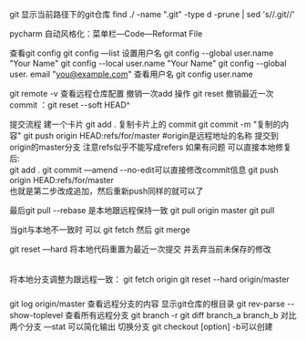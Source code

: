 
git 显示当前路径下的git仓库
find ./  -name ".git" -type d -prune | sed 's/\/\.git//'

pycharm 自动风格化：菜单栏—Code—Reformat File

查看git config
git config —list
设置用户名
git config --global user.name "Your Name"
git config --local user.name "Your Name"
git config --global user. email "you@example.com"
查看用户名
git config user.name

git remote -v 查看远程仓库配置
撤销一次add 操作 git reset
撤销最近一次commit ：git reset --soft HEAD^


提交流程
建一个卡片
git add .
复制卡片上的 commit
git commit -m "复制的内容"
git push origin HEAD:refs/for/master   #origin是远程地址的名称  提交到origin的master分支 注意refs似乎不能写成refers
如果有问题 可以直接本地修复后:  
git add .
git commit —amend --no-edit可以直接修改commit信息
git push origin HEAD:refs/for/master   
也就是第二步改成追加，然后重新push同样的就可以了

最后git pull --rebase 是本地跟远程保持一致
git pull origin master
git pull <remote> <branch>

当git与本地不一致时 可以 git fetch 然后 git merge 

git reset —hard 将本地代码重置为最近一次提交 并丢弃当前未保存的修改

######
将本地分支调整为跟远程一致：
git fetch origin
git reset --hard origin/master
#####

git log  origin/master 查看远程分支的内容
显示git仓库的根目录
git rev-parse --show-toplevel
查看所有远程分支
git branch -r
git diff branch_a branch_b 对比两个分支 —stat 可以简化输出
切换分支
git checkout [option] <branch>      -b可以创建
